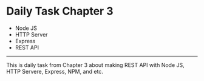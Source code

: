 # Daily Task Chapter 3

- Node JS
- HTTP Server
- Express
- REST API

---

This is daily task from Chapter 3 about making REST API with Node JS, HTTP Servere, Express, NPM, and etc.
